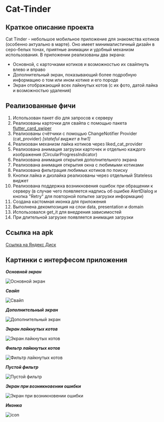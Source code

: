 # Cat-Tinder

## Краткое описание проекта

Cat Tinder - небольшое мобильное приложение для знакомства котиков (особенно актуально в марте). Оно имеет минималистичный дизайн в серо-белых тонах, приятные анимации и удобный механизм использования. В приложении реализованы два экрана: 
- Основной, с карточками котиков и возможностью их свайпнуть влево и вправо
- Дополнительный экран, показывающий более подробную информацию о том или ином котике и его породе
- Экран отображающий всех лайкнутых котов (с их фото, датой лайка и возможностью удаления)

## Реализованные фичи
1. Использован пакет dio для запросов к серверу
2. Реализованы карточки для свайпа с помощью пакета [flutter_card_swiper](https://pub.dev/packages/flutter_card_swiper)
3. Реализованы счётчики с помощью ChangeNotifier Provider (cat_provider) _[stateful виджет в hw1]_
4. Реализован механизм лайка котиков через liked_cat_provider
5. Реализована анимация загрузки карточек и отдельно каждого изображения (CircularProgressIndicator)
6. Реализована анимация открытия дополнительного экрана
7. Реализована анимация открытия окна с любимыми котиками
8. Реализована фильтрация любимых котиков по поиску
9. Кнопки лайка и дизлайка реализованы через отдельный Stateless виджет
10. Реализована поддержка возникновения ошибок при обращении к серверу (в случае чего появляется надпись об ошибке AlertDialog и кнопка "Retry" для повторной попытке загрузки информации)
11. Создана кастомная иконка для приложения
12. Выполнена декомпозиция на слои data, presentation и domain
13. Использовался get_it для внедрения зависимостей
14. При длительной загрузке появляется анимация загрузки

## Ссылка на apk

[Ссылка на Яндекс Диск](https://disk.yandex.ru/d/SeZWtW53n1azbg)

## Картинки с интерфесом приложения

***Основной экран***  

![Основной экран](https://github.com/user-attachments/assets/954e699c-d7ce-43a7-b76c-30c0f9025512)

***Свайп***  

![Свайп](https://github.com/user-attachments/assets/98f79438-7069-42f8-9e74-3a610e24416d)

***Дополнительный экран***  

![Дополнительный экран](https://github.com/user-attachments/assets/9cc8ed68-df15-4c82-afae-8d46d8b2b3f6)

***Экран лайкнутых котов***

![Экран лайкнутых котов](https://github.com/user-attachments/assets/fb736632-0cce-4c79-9f17-9887fbeb8a8a)

***Фильтр лайкнутых котов***

![Фильтр лайкнутых котов](https://github.com/user-attachments/assets/8545e92b-5b68-4a0d-8064-086d660c1030)

***Пустой фильтр***  

![Пустой фильтр](https://github.com/user-attachments/assets/98c0d42b-6add-4731-ac8b-11e5fae0b1b4)

***Экран при возникновении ошибки***  

![Экран при возникновении ошибки](https://github.com/user-attachments/assets/2838fcda-fbe4-4e58-af42-8a2b292c1d9a)

***Иконка***  

![icon](https://github.com/user-attachments/assets/123dd92a-b86c-4a75-9dda-4e8908065744)





